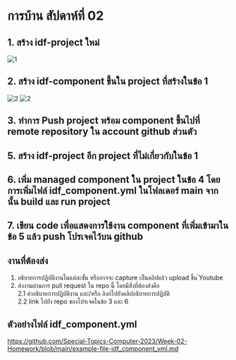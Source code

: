 # การบ้าน สัปดาห์ที่ 02

## 1. สร้าง idf-project ใหม่
![1](https://github.com/TanapatPluemchai/Week-02-Homework/assets/115067806/6e360989-accf-4674-812a-62b06d2a2033)

## 2. สร้าง idf-component ขึ้นใน project ที่สร้างในข้อ 1 
![2](https://github.com/TanapatPluemchai/Week-02-Homework/assets/115067806/b4360395-c9b7-47e0-ae98-3a087e540c31)
![2](https://github.com/TanapatPluemchai/Week-02-Homework/assets/115067806/637ace8f-cda8-4b75-b096-c8f89c999dcc)

## 3. ทำการ Push project พร้อม component ขึ้นไปที่ remote repository ใน account github ส่วนตัว

## 5. สร้าง idf-project อีก project ที่ไม่เกี่ยวกับในข้อ 1
## 6. เพิ่ม managed component ใน project ในข้อ 4 โดยการเพิ่มไฟล์ idf_component.yml  ในโฟลเดอร์ main จากนั้น build และ run project
## 7. เขียน code เพื่อแสดงการใช้งาน component ที่เพิ่มเข้ามาในข้อ 5 แล้ว push โปรเจคไว้บน github

## งานที่ต้องส่ง
1. อธิบายการปฏิบัติงานในแต่ละขั้น หรืออาจจะ capture เป็นคลิปแล้ว upload ขึ้น ํYoutube 
2. ส่งงานผ่านการ pull request ใน repo นี้ โดยมีสิ่งที่ต้องส่งคือ  
2.1 คำอธิบายการปฏิบัติงาน และ/หรือ ลิงก์ไปยังคลิปอธิบายการปฏิบัติ  
2.2 link ไปยัง repo ของโปรเจคในข้อ 3 และ 6


## ตัวอย่างไฟล์ idf_component.yml

https://github.com/Special-Topics-Computer-2023/Week-02-Homework/blob/main/example-file-idf_component_yml.md
